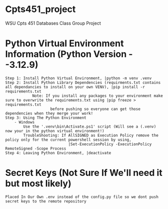 # Cpts451_project
WSU Cpts 451 Databases Class Group Project


# Python Virtual Environment Information (Python Version --3.12.9)
    Step 1: Install Python Virtual Environment, |python -m venv .venv
    Step 2: Install Python Library Dependencies (requirments.txt contains all dependancies to install on your own VENV), |pip install -r requirements.txt
                Note: If you install any packages to your environment make sure to overwrite the requirements.txt using |pip freeze > requirements.txt
                        before pushing so everyone can get those dependencies when they merge your work!
    Step 3: Using The Python Environment
        - Windows
            Use the '.venv\bin\Activate.ps1' script (Will see a (.venv) now your in the python virtual environment!)
            TroubleShooting: If AllSIGNED as Execution Policy remove the policy only for the current powershell session by using,
                                |Set-ExecutionPolicy -ExecutionPolicy RemoteSigned -Scope Process
    Step 4: Leaving Python Environment, |deactivate

# Secret Keys (Not Sure If We'll need it but most likely)
    Placed In Our Own .env instead of the config.py file so we dont push secret keys to the remote repository